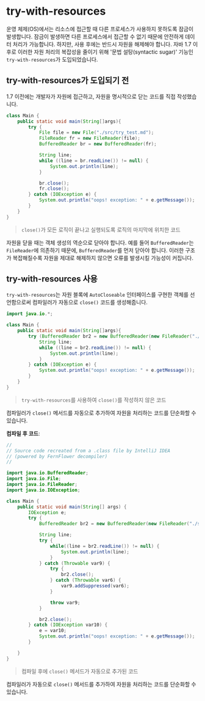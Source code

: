 # try-with-resources

운영 체제(OS)에서는 리소스에 접근할 때 다른 프로세스가 사용하지 못하도록 잠금이 발생합니다. 잠금이 발생하면 다른 프로세스에서 접근할 수 없기 때문에 안전하게 데이터 처리가 가능합니다. 하지만, 사용 후에는 반드시 자원을 해제해야 합니다. 자바 1.7 이후로 이러한 자원 처리의 복잡성을 줄이기 위해 '문법 설탕(syntactic sugar)' 기능인 `try-with-resources`가 도입되었습니다.

## try-with-resources가 도입되기 전

1.7 이전에는 개발자가 자원에 접근하고, 자원을 명시적으로 닫는 코드를 직접 작성했습니다.

```java
class Main {
    public static void main(String[]args){
        try {
            File file = new File("./src/try_test.md");
            FileReader fr = new FileReader(file);
            BufferedReader br = new BufferedReader(fr);

            String line;
            while ((line = br.readLine()) != null) {
                System.out.println(line);
            }

            br.close();
            fr.close();
        } catch (IOException e) {
            System.out.println("oops! exception: " + e.getMessage());
        }
    }
}
```

> `close()`가 모든 로직이 끝나고 실행되도록 로직의 마지막에 위치한 코드

자원을 닫을 때는 객체 생성의 역순으로 닫아야 합니다. 예를 들어 `BufferedReader`는 `FileReader`에 의존하기 때문에, `BufferedReader`를 먼저 닫아야 합니다. 이러한 구조가 복잡해질수록 자원을 제대로 해제하지 않으면 오류를 발생시킬 가능성이 커집니다.

## try-with-resources 사용

`try-with-resources`는 자원 블록에 `AutoCloseable` 인터페이스를 구현한 객체를 선언함으로써 컴파일러가 자동으로 `close()` 코드를 생성해줍니다.

```java
import java.io.*;

class Main {
    public static void main(String[]args){
        try (BufferedReader br2 = new BufferedReader(new FileReader("./src/try_test.md"))) {
            String line;
            while ((line = br2.readLine()) != null) {
                System.out.println(line);
            }
        } catch (IOException e) {
            System.out.println("oops! exception: " + e.getMessage());
        }
    }
}
```

> `try-with-resources`를 사용하여 `close()`를 작성하지 않은 코드

컴파일러가 `close()` 메서드를 자동으로 추가하여 자원을 처리하는 코드를 단순화할 수 있습니다.

**컴파일 후 코드**:

```java
//
// Source code recreated from a .class file by IntelliJ IDEA
// (powered by FernFlower decompiler)
//

import java.io.BufferedReader;
import java.io.File;
import java.io.FileReader;
import java.io.IOException;

class Main {
    public static void main(String[] args) {
        IOException e;
        try {
            BufferedReader br2 = new BufferedReader(new FileReader("./src/try_test.md"));

            String line;
            try {
                while((line = br2.readLine()) != null) {
                    System.out.println(line);
                }
            } catch (Throwable var9) {
                try {
                    br2.close();
                } catch (Throwable var6) {
                    var9.addSuppressed(var6);
                }

                throw var9;
            }

            br2.close();
        } catch (IOException var10) {
            e = var10;
            System.out.println("oops! exception: " + e.getMessage());
        }

    }
}
```

> 컴파일 후에 `close()` 메서드가 자동으로 추가된 코드

컴파일러가 자동으로 `close()` 메서드를 추가하여 자원을 처리하는 코드를 단순화할 수 있습니다. 

